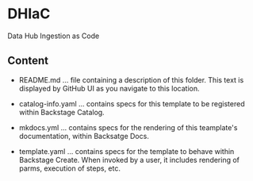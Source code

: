 # DHIaC
Data Hub Ingestion as Code

## Content
- README.md ... file containing a description of this folder. This text is displayed by GitHub UI as you navigate to this location.
  
- catalog-info.yaml ... contains specs for this template to be registered within Backstage Catalog.
  
- mkdocs.yml ... contains specs for the rendering of this teamplate's documentation, within Backsatge Docs.

- template.yaml ... contains specs for the template to behave within Backstage Create. When invoked by a user, it includes rendering of parms, execution of steps, etc.

